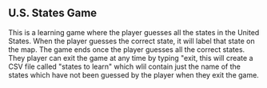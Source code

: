 <h2>U.S. States Game</h2>

This is a learning game where the player guesses all the states in the United States. When the player guesses the correct state, it will label that state on the map. The game ends once the player guesses all the correct states. They player can exit the game at any time by typing "exit, this will create a CSV file called "states to learn" which wlil contain just the name of the states which have not been guessed by the player when they exit the game. 
